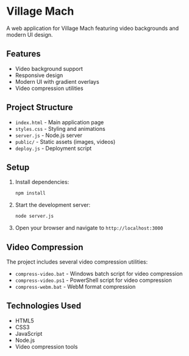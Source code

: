# Village Mach

A web application for Village Mach featuring video backgrounds and modern UI design.

## Features

- Video background support
- Responsive design
- Modern UI with gradient overlays
- Video compression utilities

## Project Structure

- `index.html` - Main application page
- `styles.css` - Styling and animations
- `server.js` - Node.js server
- `public/` - Static assets (images, videos)
- `deploy.js` - Deployment script

## Setup

1. Install dependencies:
   ```bash
   npm install
   ```

2. Start the development server:
   ```bash
   node server.js
   ```

3. Open your browser and navigate to `http://localhost:3000`

## Video Compression

The project includes several video compression utilities:
- `compress-video.bat` - Windows batch script for video compression
- `compress-video.ps1` - PowerShell script for video compression
- `compress-webm.bat` - WebM format compression

## Technologies Used

- HTML5
- CSS3
- JavaScript
- Node.js
- Video compression tools
